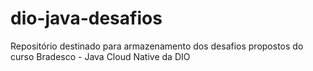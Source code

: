 # dio-java-desafios
Repositório destinado para armazenamento dos desafios propostos do curso Bradesco - Java Cloud Native da DIO
